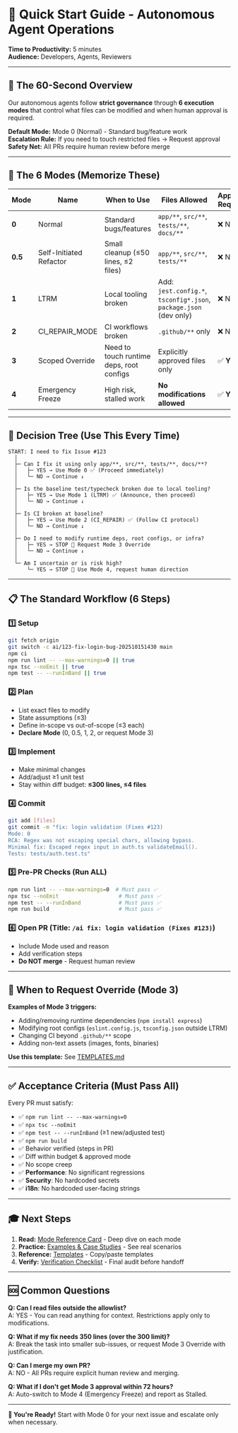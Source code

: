 # 🚀 Quick Start Guide - Autonomous Agent Operations

**Time to Productivity:** 5 minutes  
**Audience:** Developers, Agents, Reviewers

---

## 🎯 The 60-Second Overview

Our autonomous agents follow **strict governance** through **6 execution modes** that control what files can be modified and when human approval is required.

**Default Mode:** Mode 0 (Normal) - Standard bug/feature work  
**Escalation Rule:** If you need to touch restricted files → Request approval  
**Safety Net:** All PRs require human review before merge

---

## 🔢 The 6 Modes (Memorize These)

| Mode | Name | When to Use | Files Allowed | Approval Required |
|------|------|-------------|---------------|-------------------|
| **0** | Normal | Standard bugs/features | `app/**`, `src/**`, `tests/**`, `docs/**` | ❌ No |
| **0.5** | Self-Initiated Refactor | Small cleanup (≤50 lines, ≤2 files) | `app/**`, `src/**`, `tests/**` | ❌ No |
| **1** | LTRM | Local tooling broken | Add: `jest.config.*`, `tsconfig*.json`, `package.json` (dev only) | ❌ No |
| **2** | CI_REPAIR_MODE | CI workflows broken | `.github/**` only | ❌ No |
| **3** | Scoped Override | Need to touch runtime deps, root configs | Explicitly approved files only | ✅ **YES** |
| **4** | Emergency Freeze | High risk, stalled work | **No modifications allowed** | ✅ **YES** |

---

## 🚦 Decision Tree (Use This Every Time)

```
START: I need to fix Issue #123
  │
  ├─ Can I fix it using only app/**, src/**, tests/**, docs/**?
  │   ├─ YES → Use Mode 0 ✅ (Proceed immediately)
  │   └─ NO → Continue ↓
  │
  ├─ Is the baseline test/typecheck broken due to local tooling?
  │   ├─ YES → Use Mode 1 (LTRM) ✅ (Announce, then proceed)
  │   └─ NO → Continue ↓
  │
  ├─ Is CI broken at baseline?
  │   ├─ YES → Use Mode 2 (CI_REPAIR) ✅ (Follow CI protocol)
  │   └─ NO → Continue ↓
  │
  ├─ Do I need to modify runtime deps, root configs, or infra?
  │   ├─ YES → STOP 🛑 Request Mode 3 Override
  │   └─ NO → Continue ↓
  │
  └─ Am I uncertain or is risk high?
      └─ YES → STOP 🛑 Use Mode 4, request human direction
```

---

## 📋 The Standard Workflow (6 Steps)

### 1️⃣ **Setup**
```bash
git fetch origin
git switch -c ai/123-fix-login-bug-202510151430 main
npm ci
npm run lint -- --max-warnings=0 || true
npx tsc --noEmit || true
npm test -- --runInBand || true
```

### 2️⃣ **Plan**
- List exact files to modify
- State assumptions (≤3)
- Define in-scope vs out-of-scope (≤3 each)
- **Declare Mode** (0, 0.5, 1, 2, or request Mode 3)

### 3️⃣ **Implement**
- Make minimal changes
- Add/adjust ≥1 unit test
- Stay within diff budget: **≤300 lines, ≤4 files**

### 4️⃣ **Commit**
```bash
git add [files]
git commit -m "fix: login validation (Fixes #123)
Mode: 0
RCA: Regex was not escaping special chars, allowing bypass.
Minimal fix: Escaped regex input in auth.ts validateEmail().
Tests: tests/auth.test.ts"
```

### 5️⃣ **Pre-PR Checks** (Run ALL)
```bash
npm run lint -- --max-warnings=0  # Must pass ✅
npx tsc --noEmit                   # Must pass ✅
npm test -- --runInBand            # Must pass ✅
npm run build                      # Must pass ✅
```

### 6️⃣ **Open PR** (Title: `/ai fix: login validation (Fixes #123)`)
- Include Mode used and reason
- Add verification steps
- **Do NOT merge** - Request human review

---

## 🚨 When to Request Override (Mode 3)

**Examples of Mode 3 triggers:**
- Adding/removing runtime dependencies (`npm install express`)
- Modifying root configs (`eslint.config.js`, `tsconfig.json` outside LTRM)
- Changing CI beyond `.github/**` scope
- Adding non-text assets (images, fonts, binaries)

**Use this template:** See [TEMPLATES.md](./TEMPLATES.md#mode-3-override-request)

---

## ✅ Acceptance Criteria (Must Pass All)

Every PR must satisfy:
- ✅ `npm run lint -- --max-warnings=0`
- ✅ `npx tsc --noEmit`
- ✅ `npm test -- --runInBand` (≥1 new/adjusted test)
- ✅ `npm run build`
- ✅ Behavior verified (steps in PR)
- ✅ Diff within budget & approved mode
- ✅ No scope creep
- ✅ **Performance**: No significant regressions
- ✅ **Security**: No hardcoded secrets
- ✅ **i18n**: No hardcoded user-facing strings

---

## 🎓 Next Steps

1. **Read:** [Mode Reference Card](./MODE_REFERENCE.md) - Deep dive on each mode
2. **Practice:** [Examples & Case Studies](./EXAMPLES.md) - See real scenarios
3. **Reference:** [Templates](./TEMPLATES.md) - Copy/paste templates
4. **Verify:** [Verification Checklist](./VERIFICATION_CHECKLIST.md) - Final audit before handoff

---

## 🆘 Common Questions

**Q: Can I read files outside the allowlist?**  
A: YES - You can read anything for context. Restrictions apply only to modifications.

**Q: What if my fix needs 350 lines (over the 300 limit)?**  
A: Break the task into smaller sub-issues, or request Mode 3 Override with justification.

**Q: Can I merge my own PR?**  
A: NO - All PRs require explicit human review and merging.

**Q: What if I don't get Mode 3 approval within 72 hours?**  
A: Auto-switch to Mode 4 (Emergency Freeze) and report as Stalled.

---

**🎯 You're Ready!** Start with Mode 0 for your next issue and escalate only when necessary.
